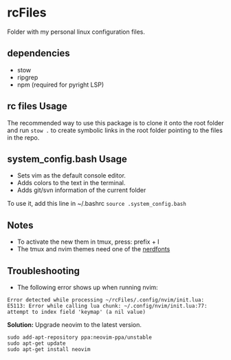 # rcFiles

Folder with my personal linux configuration files. 

## dependencies
- stow
- ripgrep
- npm (required for pyright LSP)

## rc files Usage

The recommended way to use this package is to clone it onto the root folder and run `stow .` to create symbolic links in the root folder pointing to the files in the repo.


## system_config.bash Usage

* Sets vim as the default console editor.
* Adds colors to the text in the terminal.
* Adds git/svn information of the current folder

To use it, add this line in ~/.bashrc
`source .system_config.bash`


## Notes
- To activate the new them in tmux, press: prefix + I
- The tmux and nvim themes need one of the [nerdfonts](https://www.nerdfonts.com/font-downloads)

## Troubleshooting

- The following error shows up when running nvim:
```
Error detected while processing ~/rcFiles/.config/nvim/init.lua:
E5113: Error while calling lua chunk: ~/.config/nvim/init.lua:77: attempt to index field 'keymap' (a nil value)
```

**Solution:**
Upgrade neovim to the latest version.
```
sudo add-apt-repository ppa:neovim-ppa/unstable
sudo apt-get update
sudo apt-get install neovim
```
